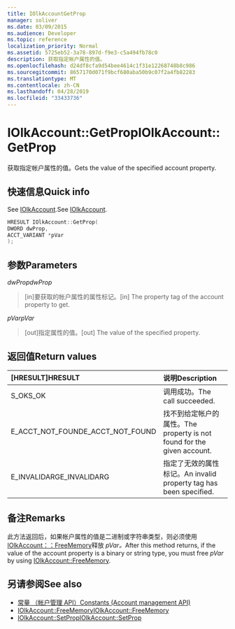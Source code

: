 ```yaml
---
title: IOlkAccountGetProp
manager: soliver
ms.date: 03/09/2015
ms.audience: Developer
ms.topic: reference
localization_priority: Normal
ms.assetid: 5725eb52-3a78-897d-f9e3-c5a494fb78c0
description: 获取指定帐户属性的值。
ms.openlocfilehash: d24df8cfa9d54bee4614c1f31e12268748b8c986
ms.sourcegitcommit: 8657170d071f9bcf680aba50b9c07f2a4fb82283
ms.translationtype: MT
ms.contentlocale: zh-CN
ms.lasthandoff: 04/28/2019
ms.locfileid: "33433736"
---
```

# <a name="iolkaccountgetprop"></a><span data-ttu-id="7a201-103">IOlkAccount::GetProp</span><span class="sxs-lookup"><span data-stu-id="7a201-103">IOlkAccount::GetProp</span></span>

<span data-ttu-id="7a201-104">获取指定帐户属性的值。</span><span class="sxs-lookup"><span data-stu-id="7a201-104">Gets the value of the specified account property.</span></span>
  
## <a name="quick-info"></a><span data-ttu-id="7a201-105">快速信息</span><span class="sxs-lookup"><span data-stu-id="7a201-105">Quick info</span></span>

<span data-ttu-id="7a201-106">See [IOlkAccount](iolkaccount.md).</span><span class="sxs-lookup"><span data-stu-id="7a201-106">See [IOlkAccount](iolkaccount.md).</span></span>
  
```cpp
HRESULT IOlkAccount::GetProp(  
DWORD dwProp, 
ACCT_VARIANT *pVar 
);
```

## <a name="parameters"></a><span data-ttu-id="7a201-107">参数</span><span class="sxs-lookup"><span data-stu-id="7a201-107">Parameters</span></span>

<span data-ttu-id="7a201-108">_dwProp_</span><span class="sxs-lookup"><span data-stu-id="7a201-108">_dwProp_</span></span>
  
> <span data-ttu-id="7a201-109">[in]要获取的帐户属性的属性标记。</span><span class="sxs-lookup"><span data-stu-id="7a201-109">[in] The property tag of the account property to get.</span></span>
    
<span data-ttu-id="7a201-110">_pVar_</span><span class="sxs-lookup"><span data-stu-id="7a201-110">_pVar_</span></span>
  
> <span data-ttu-id="7a201-111">[out]指定属性的值。</span><span class="sxs-lookup"><span data-stu-id="7a201-111">[out] The value of the specified property.</span></span>
    
## <a name="return-values"></a><span data-ttu-id="7a201-112">返回值</span><span class="sxs-lookup"><span data-stu-id="7a201-112">Return values</span></span>

|<span data-ttu-id="7a201-113">**[HRESULT]**</span><span class="sxs-lookup"><span data-stu-id="7a201-113">**HRESULT**</span></span>|<span data-ttu-id="7a201-114">**说明**</span><span class="sxs-lookup"><span data-stu-id="7a201-114">**Description**</span></span>|
|:-----|:-----|
|<span data-ttu-id="7a201-115">S_OK</span><span class="sxs-lookup"><span data-stu-id="7a201-115">S_OK</span></span>  <br/> |<span data-ttu-id="7a201-116">调用成功。</span><span class="sxs-lookup"><span data-stu-id="7a201-116">The call succeeded.</span></span>  <br/> |
|<span data-ttu-id="7a201-117">E_ACCT_NOT_FOUND</span><span class="sxs-lookup"><span data-stu-id="7a201-117">E_ACCT_NOT_FOUND</span></span>  <br/> |<span data-ttu-id="7a201-118">找不到给定帐户的属性。</span><span class="sxs-lookup"><span data-stu-id="7a201-118">The property is not found for the given account.</span></span>  <br/> |
|<span data-ttu-id="7a201-119">E_INVALIDARG</span><span class="sxs-lookup"><span data-stu-id="7a201-119">E_INVALIDARG</span></span>  <br/> |<span data-ttu-id="7a201-120">指定了无效的属性标记。</span><span class="sxs-lookup"><span data-stu-id="7a201-120">An invalid property tag has been specified.</span></span>  <br/> |
   
## <a name="remarks"></a><span data-ttu-id="7a201-121">备注</span><span class="sxs-lookup"><span data-stu-id="7a201-121">Remarks</span></span>

<span data-ttu-id="7a201-122">此方法返回后，如果帐户属性的值是二进制或字符串类型，则必须使用 [IOlkAccount：：FreeMemory](iolkaccount-freememory.md)释放 *pVar。*</span><span class="sxs-lookup"><span data-stu-id="7a201-122">After this method returns, if the value of the account property is a binary or string type, you must free  *pVar*  by using [IOlkAccount::FreeMemory](iolkaccount-freememory.md).</span></span>
  
## <a name="see-also"></a><span data-ttu-id="7a201-123">另请参阅</span><span class="sxs-lookup"><span data-stu-id="7a201-123">See also</span></span>

- [<span data-ttu-id="7a201-124">常量 （帐户管理 API）</span><span class="sxs-lookup"><span data-stu-id="7a201-124">Constants (Account management API)</span></span>](constants-account-management-api.md) 
- [<span data-ttu-id="7a201-125">IOlkAccount::FreeMemory</span><span class="sxs-lookup"><span data-stu-id="7a201-125">IOlkAccount::FreeMemory</span></span>](iolkaccount-freememory.md)  
- [<span data-ttu-id="7a201-126">IOlkAccount::SetProp</span><span class="sxs-lookup"><span data-stu-id="7a201-126">IOlkAccount::SetProp</span></span>](iolkaccount-setprop.md)

